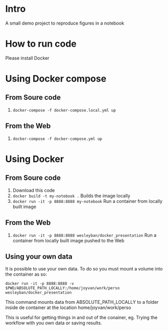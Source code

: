 # Intro

A small demo project to reproduce figures in a notebook

# How to run code

Please install Docker 

# Using Docker compose

## From Soure code

1. `docker-compose -f docker-compose.local.yml up`

## From the Web

1. `docker-compose -f docker-compose.yml up`

# Using Docker

## From Soure code
1. Download this code
1. `docker build -t my-notebook .`
Builds the image locally
1. `docker run -it -p 8888:8888 my-notebook`
 Run a container from locally built image

## From the Web

1. `docker run -it -p 8888:8888 wesleyban/docker_presentation`
Run a container from locally built image pushed to the Web



## Using your own data

It is possible to use your own data. To do so you must mount a volume into the container as so: 

`docker run -it -p 8888:8888 -v $PWD/ABSOLUTE_PATH_LOCALLY:/home/joyvan/work/perso wesleyban/docker_presentation`

This command mounts data from ABSOLUTE_PATH_LOCALLY to a folder inside de container at the location home/joyvan/work/perso

This is useful for getting things in and out of the conainer, eg. Trying the workflow with you own data or saving results.